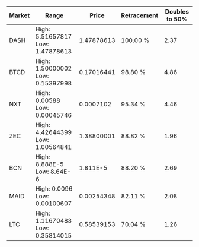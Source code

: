 | Market | Range | Price| Retracement | Doubles to 50% |
| --- | --- | --- | --- | --- |
| DASH | High: 5.51657817<br />Low: 1.47878613 | 1.47878613 | 100.00 % | 2.37 |
| BTCD | High: 1.50000002<br />Low: 0.15397998 | 0.17016441 | 98.80 % | 4.86 |
| NXT | High: 0.00588<br />Low: 0.00045746 | 0.0007102 | 95.34 % | 4.46 |
| ZEC | High: 4.42644399<br />Low: 1.00564841 | 1.38800001 | 88.82 % | 1.96 |
| BCN | High: 8.888E-5<br />Low: 8.64E-6 | 1.811E-5 | 88.20 % | 2.69 |
| MAID | High: 0.0096<br />Low: 0.00100607 | 0.00254348 | 82.11 % | 2.08 |
| LTC | High: 1.11670483<br />Low: 0.35814015 | 0.58539153 | 70.04 % | 1.26 |
